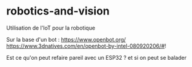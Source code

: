 # robotics-and-vision
Utilisation de l'IoT pour la robotique

Sur la base d'un bot : https://www.openbot.org/
https://www.3dnatives.com/en/openbot-by-intel-080920206/#!


Est ce qu'on peut refaire pareil avec un ESP32 ?
et si on peut se balader 
